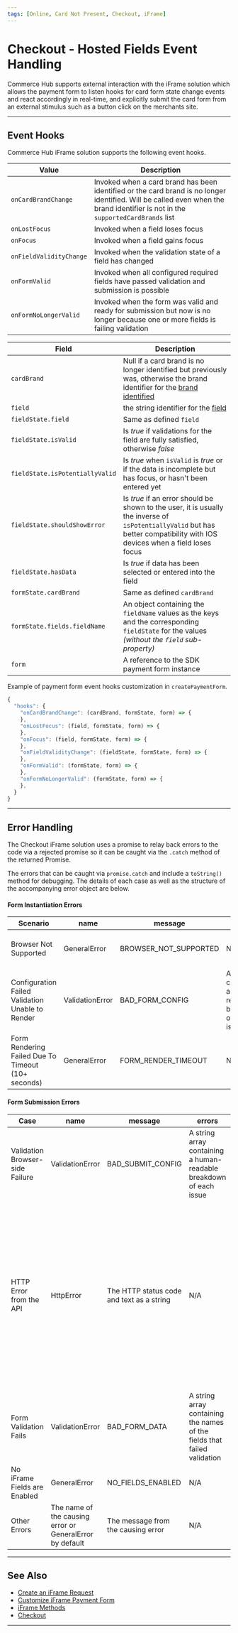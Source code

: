 ```yaml
---
tags: [Online, Card Not Present, Checkout, iFrame]
---
```


# Checkout - Hosted Fields Event Handling

Commerce Hub supports external interaction with the iFrame solution which allows the payment form to listen hooks for card form state change events and react accordingly in real-time, and explicitly submit the card form from an external stimulus such as a button click on the merchants site.

---

## Event Hooks

Commerce Hub iFrame solution supports the following event hooks.

| Value | Description |
| ----- | ----------- |
| `onCardBrandChange` | Invoked when a card brand has been identified or the card brand is no longer identified. Will be called even when the brand identifier is not in the `supportedCardBrands` list |
| `onLostFocus` | Invoked when a field loses focus |
| `onFocus` | Invoked when a field gains focus |
| `onFieldValidityChange` | Invoked when the validation state of a field has changed |
| `onFormValid` | Invoked when all configured required fields have passed validation and submission is possible |
| `onFormNoLongerValid` |Invoked when the form was valid and ready for submission but now is no longer because one or more fields is failing validation |

<!--
type: tab
titles: Variables, JSON Example
-->

| Field | Description |
| ----- | ----------- |
| `cardBrand` | Null if a card brand is no longer identified but previously was, otherwise the brand identifier for the [brand identified](?path=docs/Online-Mobile-Digital/Checkout/Hosted-Fields/Hosted-Fields-Customization.md#card-brands) |
| `field` | the string identifier for the [field](?path=docs/Online-Mobile-Digital/Checkout/Hosted-Fields/Hosted-Fields-Customization.md#supported-fields) |
| `fieldState.field` | Same as defined `field` |
| `fieldState.isValid` | Is _true_ if validations for the field are fully satisfied, otherwise _false_ |
| `fieldState.isPotentiallyValid` | Is _true_ when `isValid` is _true_ or if the data is incomplete but has focus, or hasn't been entered yet |
| `fieldState.shouldShowError` | Is _true_ if an error should be shown to the user, it is usually the inverse of `isPotentiallyValid` but has better compatibility with IOS devices when a field loses focus |
| `fieldState.hasData` | Is _true_ if data has been selected or entered into the field |
| `formState.cardBrand` | Same as defined `cardBrand` |
| `formState.fields.fieldName` | An object containing the `fieldName` values as the keys and the corresponding `fieldState` for the values _(without the `field` sub-property)_  |
| `form` | A reference to the SDK payment form instance |

<!--
type: tab
-->

Example of payment form event hooks customization in `createPaymentForm`.

```javascript
{
  "hooks": {
    "onCardBrandChange": (cardBrand, formState, form) => {
    },
    "onLostFocus": (field, formState, form) => {
    },
    "onFocus": (field, formState, form) => {
    },
    "onFieldValidityChange": (fieldState, formState, form) => {
    },
    "onFormValid": (formState, form) => {
    },
    "onFormNoLongerValid": (formState, form) => {
    },
  }
}
```

<!-- type: tab-end -->

---

## Error Handling

The Checkout iFrame solution uses a promise to relay back errors to the code via a rejected promise so it can be caught via the `.catch` method of the returned Promise.

The errors that can be caught via `promise.catch` and include a `toString()` method for debugging. The details of each case as well as the structure of the accompanying error object are below.

#### Form Instantiation Errors

| Scenario | name | message | errors | toString() |
| ---- | ---- | ------- | ------ | ---------- |
| Browser Not Supported | GeneralError | BROWSER_NOT_SUPPORTED | N/A | Returns a string representation of the error |
| Configuration Failed Validation Unable to Render | ValidationError | BAD_FORM_CONFIG | An array containing a human-readable breakdown of each issue | Returns a string representation of the error |
| Form Rendering Failed Due To Timeout (10+ seconds) | GeneralError | FORM_RENDER_TIMEOUT | N/A | Returns a string representation of the error |

#### Form Submission Errors

| Case | name | message | errors | response | toString() |
| ---- | ---- | ------- | ------ | -------- | ---------- |
| Validation Browser-side Failure | ValidationError | BAD_SUBMIT_CONFIG | A string array containing a human-readable breakdown of each issue | N/A | Returns a string representation of the error |
| HTTP Error from the API | HttpError | The HTTP status code and text as a string | N/A |A JavaScript object containing the following fields `statusCode`: the HTTP status code and `statusText`: the HTTP status text `body`: a JavaScript object for the API error response body | Returns a string representation of the error |
| Form Validation Fails | ValidationError | BAD_FORM_DATA | A string array containing the names of the fields that failed validation | N/A | Returns a string representation of the error |
| No iFrame Fields are Enabled | GeneralError | NO_FIELDS_ENABLED | N/A | N/A | Returns a string representation of the error |
| Other Errors | The name of the causing error or GeneralError by default | The message from the causing error | N/A | N/A | Returns a string representation of the error |

---

## See Also

- [Create an iFrame Request](?path=docs/Online-Mobile-Digital/Checkout/Hosted-Fields/Hosted-Fields-Request.md)
- [Customize iFrame Payment Form](?path=docs/Online-Mobile-Digital/Checkout/Hosted-Fields/Hosted-Fields-Customization.md)
- [iFrame Methods](?path=docs/Online-Mobile-Digital/Checkout/Hosted-Fields/Hosted-Fields-Methods.md)
- [Checkout](?path=docs/Online-Mobile-Digital/Checkout/Checkout.md)

---
